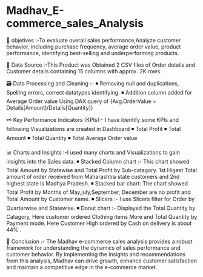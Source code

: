 # Madhav_E-commerce_sales_Analysis
🎯 objetives :-To evaluate overall sales performance,Analyze customer behavior, including purchase frequency, average order value, product performance, identifying best-selling and         underperforming products.

📂 Data Source :-This Product was Obtained 2 CSV files of Order details and Customer details containing 15 columns with approx. 2K rows.

🗃 Data Processing and Cleaning :-
◾ Removing null and duplications, Spelling errors, correct datatypes identifying.
◾ Addition column added for Average Order value Using DAX query of {Avg.OrderValue = Details[Amount]/Details[Quantity]}

🗝 Key Performance Indicators (KPIs):- I have Identify some KPIs and following Visualizations are created in Dashboard
◾ Total Profit
◾ Total Amount
◾ Total Quantity
◾ Total Average Order value

📊 Charts and Insights :-I used many charts and Visualizations to gain insights into the Sales data.
◾ Stacked Column chart :- This chart showed Total Amount by Statewise and Total Profit by Sub-catagory.
  1st Higest Total amount of order received from Maharashtra state customers and 2nd highest state is Madhya Pradesh. 
◾ Stacked bar chart: The chart showed Total Profit by Months of May,july,September, December are no profit and Total Amount by Customer name.
◾ Slicers :- I use Slicers filter for Order by Quarterwise and Statewise.
◾ Donut chart :- Displayed the Total Quantity by Catagory, Here customer ordered Clothing items More and Total Quantity by Payment mode.
  Here Customer High ordered by Cash on delivery is about 44% .

🔎 Conclusion :- The Madhav e-commerce sales analysis provides a robust framework for understanding the dynamics of sales performance and customer behavior. 
  By implementing the insights and recommendations from this analysis, Madhav can drive growth, enhance customer satisfaction
  and maintain a competitive edge in the e-commerce market.
